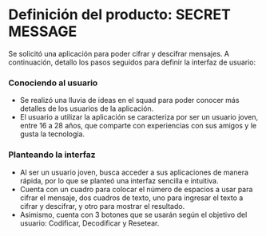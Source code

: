 # Definición del producto: SECRET MESSAGE

Se solicitó una aplicación para poder cifrar y descifrar mensajes. A continuación, detallo los pasos seguidos para definir la interfaz de usuario:
### Conociendo al usuario
* Se realizó una lluvia de ideas en el squad para poder conocer más detalles de los usuarios de la aplicación.
* El usuario a utilizar la aplicación se caracteriza por ser un usuario joven, entre 16 a 28 años, que comparte con experiencias con sus amigos y le gusta la tecnología.

### Planteando la interfaz
* Al ser un usuario joven, busca acceder a sus aplicaciones de manera rápida, por lo que se planteó una  interfaz sencilla e intuitiva.
* Cuenta con un cuadro para colocar el número de espacios a usar para cifrar el mensaje, dos cuadros de texto, uno para ingresar el texto a cifrar y descifrar, y otro para mostrar el resultado.
* Asimismo, cuenta con 3 botones que se usarán según el objetivo del usuario: Codificar, Decodificar y Resetear.

